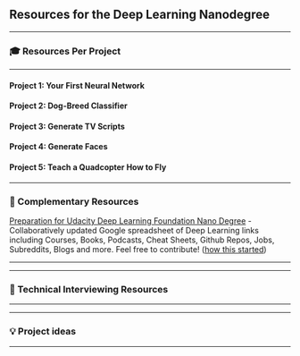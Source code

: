 ## Resources for the Deep Learning Nanodegree

---

### 🎓 Resources Per Project

----

#### Project 1: Your First Neural Network

#### Project 2: Dog-Breed Classifier

#### Project 3: Generate TV Scripts

#### Project 4: Generate Faces

#### Project 5: Teach a Quadcopter How to Fly

---

### 🔧 Complementary Resources

[Preparation for Udacity Deep Learning Foundation Nano Degree](https://docs.google.com/spreadsheets/d/1NZtIxDWiJ_B0UKhIDUk-wTZAT3Fxfh-fGwcQKXg1bQU/edit#gid=0) - Collaboratively updated Google spreadsheet of Deep Learning links including Courses, Books, Podcasts, Cheat Sheets, Github Repos, Jobs, Subreddits, Blogs and more. Feel free to contribute! ([how this started](https://knowledgesharing1141.wordpress.com/2017/03/01/blogging-the-udacity-deep-learning-foundation-nano-degree/))

----

---

### 💬 Technical Interviewing Resources

----

---

### 💡 Project ideas

----
